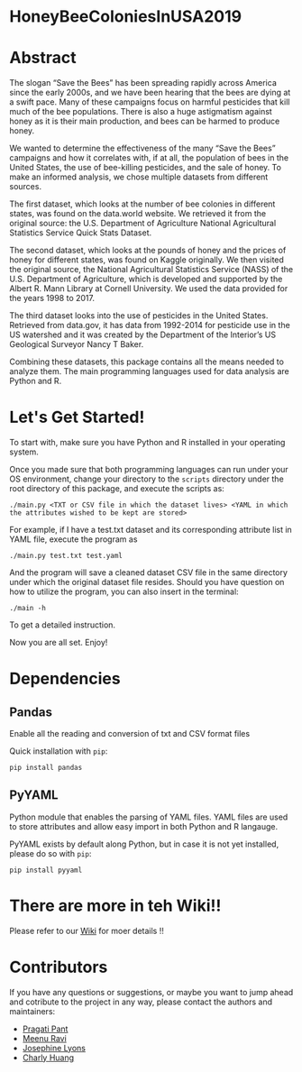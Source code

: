 # HoneyBeeColoniesInUSA2019

# Abstract

The slogan “Save the Bees” has been spreading rapidly across America since the early 2000s, and we have been hearing that the bees are dying at a swift pace. Many of these campaigns focus on harmful pesticides that kill much of the bee populations. There is also a huge astigmatism against honey as it is their main production, and bees can be harmed to produce honey. 

We wanted to determine the effectiveness of the many “Save the Bees” campaigns and how it correlates with, if at all, the population of bees in the United States, the use of bee-killing pesticides, and the sale of honey. To make an informed analysis, we chose multiple datasets from different sources. 

The first dataset, which looks at the number of bee colonies in different states, was found on the data.world website. We retrieved it from the original source: the U.S. Department of Agriculture National Agricultural Statistics Service Quick Stats Dataset.

The second dataset, which looks at the pounds of honey and the prices of honey for different states, was found on Kaggle originally. We then visited the original source, the National Agricultural Statistics Service (NASS) of the U.S. Department of Agriculture, which is developed and supported by the Albert R. Mann Library at Cornell University. We used the data provided for the years 1998 to 2017.


The third dataset looks into the use of pesticides in the United States. Retrieved from data.gov, it has data from 1992-2014 for pesticide use in the US watershed and it was created by the Department of the Interior’s US Geological Surveyor Nancy T Baker.


Combining these datasets, this package contains all the means needed to analyze them. The main programming languages used for data analysis are Python and R. 

# Let's Get Started!

To start with, make sure you have Python and R installed in your operating system. 

Once you made sure that both programming languages can run under your OS environment, change your directory to the `scripts` directory under the root directory of this package, and execute the scripts as:

```
./main.py <TXT or CSV file in which the dataset lives> <YAML in which the attributes wished to be kept are stored>
```

For example, if I have a test.txt dataset and its corresponding attribute list in YAML file, execute the program as

```
./main.py test.txt test.yaml
```

And the program will save a cleaned dataset CSV file in the same directory under which the original dataset file resides.
Should you have question on how to utilize the program, you can also insert in the terminal:

```
./main -h
```

To get a detailed instruction.

Now you are all set. Enjoy!

# Dependencies

## Pandas 
Enable all the reading and conversion of txt and CSV format files

Quick installation with `pip`:

```
pip install pandas
```

## PyYAML
Python module that enables the parsing of YAML files. YAML files are used to store attributes and allow easy import in both Python and R langauge.

PyYAML exists by default along Python, but in case it is not yet installed, please do so with `pip`:

```
pip install pyyaml
```

# There are more in teh Wiki!!

Please refer to our [Wiki](https://github.com/ITWSDataScience/HoneyBeeColoniesInUSA2019/wiki) for moer details !!

# Contributors

If you have any questions or suggestions, or maybe you want to jump ahead and cotribute to the project in any way, please contact the authors and maintainers:

- [Pragati Pant](pantp@rpi.edu)
- [Meenu Ravi](ravim@rpi.edu)
- [Josephine Lyons](lyonsj7@rpi.edu)
- [Charly Huang](huangc11@rpi.edu)
